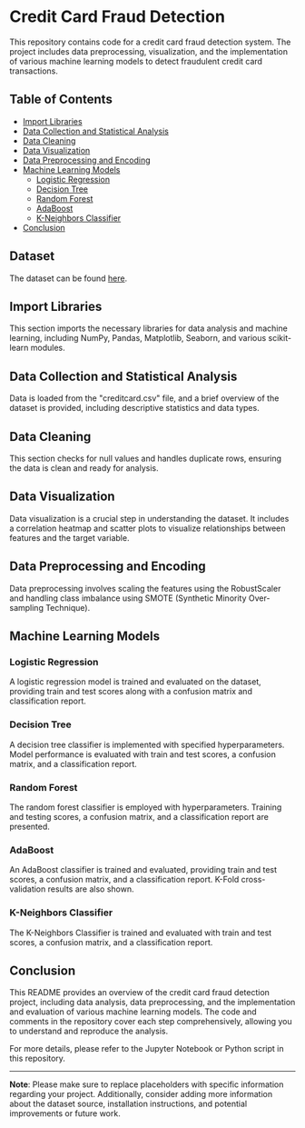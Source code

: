 # Credit Card Fraud Detection

This repository contains code for a credit card fraud detection system. The project includes data preprocessing, visualization, and the implementation of various machine learning models to detect fraudulent credit card transactions.

## Table of Contents
- [Import Libraries](#import-libraries)
- [Data Collection and Statistical Analysis](#data-collection-and-statistical-analysis)
- [Data Cleaning](#data-cleaning)
- [Data Visualization](#data-visualization)
- [Data Preprocessing and Encoding](#data-preprocessing-encoding)
- [Machine Learning Models](#machine-learning-models)
  - [Logistic Regression](#logistic-regression)
  - [Decision Tree](#decision-tree)
  - [Random Forest](#random-forest)
  - [AdaBoost](#adaboost)
  - [K-Neighbors Classifier](#k-neighbors-classifier)
- [Conclusion](#conclusion)


<h2>Dataset</h2>
    <p>The dataset can be found <a href="https://www.kaggle.com/datasets/mlg-ulb/creditcardfraud?datasetId=310">here</a>.</p>

## Import Libraries

This section imports the necessary libraries for data analysis and machine learning, including NumPy, Pandas, Matplotlib, Seaborn, and various scikit-learn modules.

## Data Collection and Statistical Analysis

Data is loaded from the "creditcard.csv" file, and a brief overview of the dataset is provided, including descriptive statistics and data types.

## Data Cleaning

This section checks for null values and handles duplicate rows, ensuring the data is clean and ready for analysis.

## Data Visualization

Data visualization is a crucial step in understanding the dataset. It includes a correlation heatmap and scatter plots to visualize relationships between features and the target variable.

## Data Preprocessing and Encoding

Data preprocessing involves scaling the features using the RobustScaler and handling class imbalance using SMOTE (Synthetic Minority Over-sampling Technique).

## Machine Learning Models

### Logistic Regression

A logistic regression model is trained and evaluated on the dataset, providing train and test scores along with a confusion matrix and classification report.

### Decision Tree

A decision tree classifier is implemented with specified hyperparameters. Model performance is evaluated with train and test scores, a confusion matrix, and a classification report.

### Random Forest

The random forest classifier is employed with hyperparameters. Training and testing scores, a confusion matrix, and a classification report are presented.

### AdaBoost

An AdaBoost classifier is trained and evaluated, providing train and test scores, a confusion matrix, and a classification report. K-Fold cross-validation results are also shown.

### K-Neighbors Classifier

The K-Neighbors Classifier is trained and evaluated with train and test scores, a confusion matrix, and a classification report.

## Conclusion

This README provides an overview of the credit card fraud detection project, including data analysis, data preprocessing, and the implementation and evaluation of various machine learning models. The code and comments in the repository cover each step comprehensively, allowing you to understand and reproduce the analysis.

For more details, please refer to the Jupyter Notebook or Python script in this repository.

---

**Note**: Please make sure to replace placeholders with specific information regarding your project. Additionally, consider adding more information about the dataset source, installation instructions, and potential improvements or future work.
